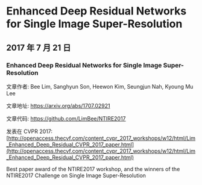 # Enhanced Deep Residual Networks for Single Image Super-Resolution

## 2017 年 7 月 21 日

### Enhanced Deep Residual Networks for Single Image Super-Resolution

文章作者: Bee Lim, Sanghyun Son, Heewon Kim, Seungjun Nah, Kyoung Mu Lee

文章地址: https://arxiv.org/abs/1707.02921

文章代码: https://github.com/LimBee/NTIRE2017

发表在 CVPR 2017: [http://openaccess.thecvf.com/content_cvpr_2017_workshops/w12/html/Lim_Enhanced_Deep_Residual_CVPR_2017_paper.html](http://openaccess.thecvf.com/content_cvpr_2017_workshops/w12/html/Lim_Enhanced_Deep_Residual_CVPR_2017_paper.html)

Best paper award of the NTIRE2017 workshop, and the winners of the NTIRE2017 Challenge on Single Image Super-Resolution